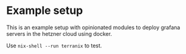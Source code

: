 # Example setup

This is an example setup with opinionated modules to deploy grafana servers
in the hetzner cloud using docker.

Use `nix-shell --run terranix` to test.

